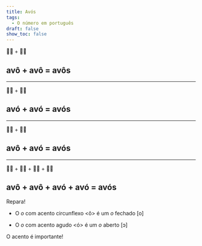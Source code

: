 ```yaml
---
title: Avós
tags:
  - O número em português
draft: false
show_toc: false
---
```

<e-moji>👴🏻</e-moji> + <e-moji>👴🏻</e-moji>
## avô + avô = avôs
---
<e-moji>👵🏻</e-moji> + <e-moji>👵🏻</e-moji>
## avó + avó = avós
---
<e-moji>👴🏻</e-moji> + <e-moji>👵🏻</e-moji> 
## avô + avó = avós
---
<e-moji>👴🏻</e-moji> + <e-moji>👴🏻</e-moji> + <e-moji>👵🏻</e-moji> + <e-moji>👵🏻</e-moji>
## avô + avô + avó + avó = avós


<article>
Repara!

- O *o* com acento circunflexo <ô> é um *o* fechado [o] 
  
- O *o* com acento agudo <ó> é um *o* aberto [ɔ]

O acento é importante!
</article>
